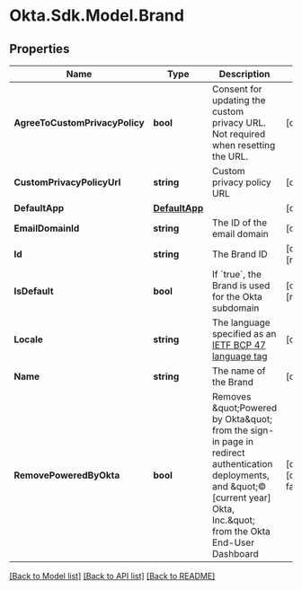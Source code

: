 # Okta.Sdk.Model.Brand

## Properties

Name | Type | Description | Notes
------------ | ------------- | ------------- | -------------
**AgreeToCustomPrivacyPolicy** | **bool** | Consent for updating the custom privacy URL. Not required when resetting the URL. | [optional] 
**CustomPrivacyPolicyUrl** | **string** | Custom privacy policy URL | [optional] 
**DefaultApp** | [**DefaultApp**](DefaultApp.md) |  | [optional] 
**EmailDomainId** | **string** | The ID of the email domain | [optional] 
**Id** | **string** | The Brand ID | [optional] [readonly] 
**IsDefault** | **bool** | If &#x60;true&#x60;, the Brand is used for the Okta subdomain | [optional] [readonly] 
**Locale** | **string** | The language specified as an [IETF BCP 47 language tag](https://datatracker.ietf.org/doc/html/rfc5646) | [optional] 
**Name** | **string** | The name of the Brand | [optional] 
**RemovePoweredByOkta** | **bool** | Removes \&quot;Powered by Okta\&quot; from the sign-in page in redirect authentication deployments, and \&quot;© [current year] Okta, Inc.\&quot; from the Okta End-User Dashboard | [optional] [default to false]

[[Back to Model list]](../README.md#documentation-for-models) [[Back to API list]](../README.md#documentation-for-api-endpoints) [[Back to README]](../README.md)

